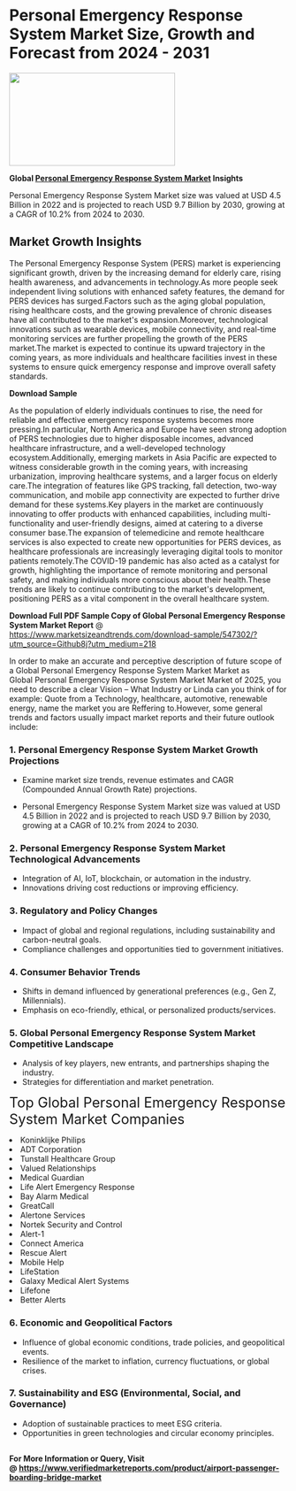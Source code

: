 <H1>Personal Emergency Response System Market Size, Growth and Forecast from 2024 - 2031</H1><img class="aligncenter size-medium wp-image-584254" src="https://thirdeyenews.in/wp-content/uploads/2024/09/Global-Market-Research-300x168.jpeg" alt="" width="300" height="168" /><p><strong>Global&nbsp;<a href="https://www.marketsizeandtrends.com/download-sample/547302/?utm_source=Github8j?utm_medium=218">Personal Emergency Response System Market</a> Insights</strong></p><p>Personal Emergency Response System Market size was valued at USD 4.5 Billion in 2022 and is projected to reach USD 9.7 Billion by 2030, growing at a CAGR of 10.2% from 2024 to 2030.</p><p><h2>Market Growth Insights</h2> <p>The Personal Emergency Response System (PERS) market is experiencing significant growth, driven by the increasing demand for elderly care, rising health awareness, and advancements in technology.As more people seek independent living solutions with enhanced safety features, the demand for PERS devices has surged.Factors such as the aging global population, rising healthcare costs, and the growing prevalence of chronic diseases have all contributed to the market's expansion.Moreover, technological innovations such as wearable devices, mobile connectivity, and real-time monitoring services are further propelling the growth of the PERS market.The market is expected to continue its upward trajectory in the coming years, as more individuals and healthcare facilities invest in these systems to ensure quick emergency response and improve overall safety standards.</p> <p><strong>Download Sample</strong></p> <p>As the population of elderly individuals continues to rise, the need for reliable and effective emergency response systems becomes more pressing.In particular, North America and Europe have seen strong adoption of PERS technologies due to higher disposable incomes, advanced healthcare infrastructure, and a well-developed technology ecosystem.Additionally, emerging markets in Asia Pacific are expected to witness considerable growth in the coming years, with increasing urbanization, improving healthcare systems, and a larger focus on elderly care.The integration of features like GPS tracking, fall detection, two-way communication, and mobile app connectivity are expected to further drive demand for these systems.Key players in the market are continuously innovating to offer products with enhanced capabilities, including multi-functionality and user-friendly designs, aimed at catering to a diverse consumer base.The expansion of telemedicine and remote healthcare services is also expected to create new opportunities for PERS devices, as healthcare professionals are increasingly leveraging digital tools to monitor patients remotely.The COVID-19 pandemic has also acted as a catalyst for growth, highlighting the importance of remote monitoring and personal safety, and making individuals more conscious about their health.These trends are likely to continue contributing to the market's development, positioning PERS as a vital component in the overall healthcare system.</p> <p><span class=""><strong>Download Full PDF Sample Copy of Global Personal Emergency Response System Market Report</strong> @ <a href="https://www.marketsizeandtrends.com/download-sample/547302/?utm_source=Github8j?utm_medium=218" target="_blank">https://www.marketsizeandtrends.com/download-sample/547302/?utm_source=Github8j?utm_medium=218</a></span></p><p>In order to make an accurate and perceptive description of future scope of a Global&nbsp;Personal Emergency Response System Market Market as Global&nbsp;Personal Emergency Response System Market Market of 2025, you need to describe a clear Vision &ndash; What Industry or Linda can you think of for example: Quote from a Technology, healthcare, automotive, renewable energy, name the market you are Reffering to.However, some general trends and factors usually impact market reports and their future outlook include:</p><h3>1.&nbsp;<strong>Personal Emergency Response System Market Growth Projections</strong></h3><ul><li>Examine market size trends, revenue estimates and CAGR (Compounded Annual Growth Rate) projections.</li><li><p>Personal Emergency Response System Market size was valued at USD 4.5 Billion in 2022 and is projected to reach USD 9.7 Billion by 2030, growing at a CAGR of 10.2% from 2024 to 2030.</p></li></ul><h3>2.&nbsp;<strong>Personal Emergency Response System Market Technological Advancements</strong></h3><ul><li>Integration of AI, IoT, blockchain, or automation in the industry.</li><li>Innovations driving cost reductions or improving efficiency.</li></ul><h3>3.&nbsp;<strong>Regulatory and Policy Changes</strong></h3><ul><li>Impact of global and regional regulations, including sustainability and carbon-neutral goals.</li><li>Compliance challenges and opportunities tied to government initiatives.</li></ul><h3>4.&nbsp;<strong>Consumer Behavior Trends</strong></h3><ul><li>Shifts in demand influenced by generational preferences (e.g., Gen Z, Millennials).</li><li>Emphasis on eco-friendly, ethical, or personalized products/services.</li></ul><h3>5.&nbsp;<strong>Global Personal Emergency Response System Market Competitive Landscape</strong></h3><ul><li>Analysis of key players, new entrants, and partnerships shaping the industry.</li><li>Strategies for differentiation and market penetration.</li></ul><p data-pm-slice="1 1 []"><span style="color: inherit; font-family: inherit; font-size: 25px;">Top Global Personal Emergency Response System Market Companies</span></p><div class="" data-test-id=""><p><li>Koninklijke Philips</li><li> ADT Corporation</li><li> Tunstall Healthcare Group</li><li> Valued Relationships</li><li> Medical Guardian</li><li> Life Alert Emergency Response</li><li> Bay Alarm Medical</li><li> GreatCall</li><li> Alertone Services</li><li> Nortek Security and Control</li><li> Alert-1</li><li> Connect America</li><li> Rescue Alert</li><li> Mobile Help</li><li> LifeStation</li><li> Galaxy Medical Alert Systems</li><li> Lifefone</li><li> Better Alerts</li></p></div><h3>6.&nbsp;<strong>Economic and Geopolitical Factors</strong></h3><ul><li>Influence of global economic conditions, trade policies, and geopolitical events.</li><li>Resilience of the market to inflation, currency fluctuations, or global crises.</li></ul><h3>7.&nbsp;<strong>Sustainability and ESG (Environmental, Social, and Governance)</strong></h3><ul><li>Adoption of sustainable practices to meet ESG criteria.</li><li>Opportunities in green technologies and circular economy principles.</li></ul><h2><strong style="font-size: 14px;">For More Information or Query, Visit @&nbsp;</strong><a style="background-color: #ffffff; font-size: 14px;" href="https://www.marketsizeandtrends.com/report/personal-emergency-response-system-market/" target="_blank">https://www.verifiedmarketreports.com/product/airport-passenger-boarding-bridge-market</a></h2>
